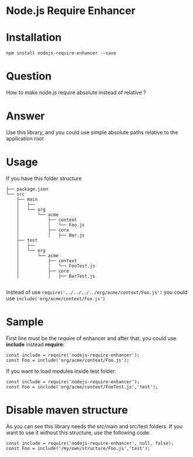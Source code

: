 # Node.js Require Enhancer

# Installation

```
npm install nodejs-require-enhancer --save
```

# Question 

How to make node.js require absolute instead of relative ?

# Answer

Use this library, and you could use simple absolute paths relative to the application root

# Usage

If you have this folder structure
```
├── package.json
└── src
    ├── main
    │   ├── 
    │   └── org
    │       └── acme
    │           ├── context
    │           │   └── Foo.js
    │           ├── core
    │           │   ├── Bar.js
    ├── test
    │   ├── 
    │   └── org
    │       └── acme
    │           ├── context
    │           │   └── FooTest.js
    │           ├── core
    │           │   ├── BarTest.js
    
```


Instead of use `require('../../../../org/acme/context/Foo.js')` you could use `include('org/acme/context/Foo.js')`

# Sample

First line must be the require of enhancer and after that, you could use **include** instead **require**:

```
const include = require('nodejs-require-enhancer');
const Foo = include('org/acme/context/Foo.js');
```

If you want to load modules inside test folder:


```
const include = require('nodejs-require-enhancer');
const Foo = include('org/acme/context/FooTest.js','test');
```

# Disable maven structure

As you can see this library needs the src/main and src/test folders. If you want to use it without this structure, use the following code:

```
const include = require('nodejs-require-enhancer', null, false);
const Foo = include('/my/own/structure/Foo.js','test');
```
